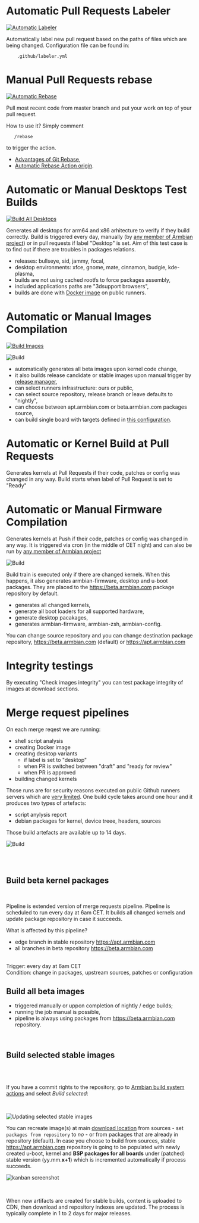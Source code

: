 # Automatic Pull Requests Labeler

[![Automatic Labeler](https://github.com/armbian/build/actions/workflows/labeler.yml/badge.svg)](https://github.com/armbian/build/actions/workflows/labeler.yml)

Automatically label new pull request based on the paths of files which are being changed. Configuration file can be found in:

        .github/labeler.yml

# Manual Pull Requests rebase

[![Automatic Rebase](https://github.com/armbian/build/actions/workflows/rebase.yml/badge.svg)](https://github.com/armbian/build/actions/workflows/rebase.yml)

Pull most recent code from master branch and put your work on top of your pull request.

How to use it? Simply comment 

       /rebase

to trigger the action.

- [Advantages of Git Rebase](https://itnext.io/advantages-of-git-rebase-af3b5f5448c6),
- [Automatic Rebase Action origin](https://github.com/marketplace/actions/automatic-rebase).

# Automatic or Manual Desktops Test Builds

[![Build All Desktops](https://github.com/armbian/build/actions/workflows/build-all-desktops.yml/badge.svg)](https://github.com/armbian/build/actions/workflows/build-all-desktops.yml)

Generates all desktops for arm64 and x86 arhitecture to verify if they build correctly. Build is triggered every day, manually (by [any member of Armbian project](https://github.com/orgs/armbian/people)) or in pull requests if label "Desktop" is set. Aim of this test case is to find out if there are troubles in packages relations.

- releases: bullseye, sid, jammy, focal,
- desktop environments: xfce, gnome, mate, cinnamon, budgie, kde-plasma,
- builds are not using cached rootfs to force packages assembly,
- included applications paths are "3dsupport browsers",
- builds are done with [Docker image](https://github.com/orgs/armbian/packages?repo_name=build) on public runners.

# Automatic or Manual Images Compilation

[![Build Images](https://github.com/armbian/build/actions/workflows/build-images.yml/badge.svg)](https://github.com/armbian/build/actions/workflows/build-images.yml)

![Build](images/build-all-images.png)

- automatically generates all beta images upon kernel code change,
- it also builds release candidate or stable images upon manual trigger by [release manager](https://forum.armbian.com/staffapplications/application/11-release-manager/),
- can select runners infrastructure: ours or public,
- can select source repository, release branch or leave defaults to "nightly",
- can choose between apt.armbian.com or beta.armbian.com packages source,
- can build single board with targets defined in [this configuration](https://github.com/armbian/build/blob/master/config/targets.conf).

# Automatic or Kernel Build at Pull Requests

Generates kernels at Pull Requests if their code, patches or config was changed in any way. Build starts when label of Pull Request is set to "Ready"

# Automatic or Manual Firmware Compilation

Generates kernels at Push if their code, patches or config was changed in any way. It is triggered via cron (in the middle of CET night) and can also be run by [any member of Armbian project](https://github.com/orgs/armbian/people)

![Build](images/build-train.png)

Build train is executed only if there are changed kernels. When this happens, it also generates armbian-firmware, desktop and u-boot packages. They are placed to the https://beta.armbian.com package repository by default. 

- generates all changed kernels,
- generate all boot loaders for all supported hardware,
- generate desktop pacakages,
- generates armbian-firmware, armbian-zsh, armbian-config.

You can change source repository and you can change destination package repository, https://beta.armbian.com (default) or https://apt.armbian.com

# Integrity testings

By executing "Check images integrity" you can test package integrity of images at download sections.

# Merge request pipelines

On each merge reqest we are running:

- shell script analysis
- creating Docker image
- creating desktop variants 
  - if label is set to "desktop"
  - when PR is switched between "draft" and "ready for review"
  - when PR is approved
- building changed kernels

Those runs are for security reasons executed on public Github runners servers which are [very limited](https://docs.github.com/en/actions/using-github-hosted-runners/about-github-hosted-runners#supported-runners-and-hardware-resources). One build cycle takes around one hour and it produces two types of artefacts:

- script anylysis report
- debian packages for kernel, device treee, headers, sources

Those build artefacts are available up to 14 days.

![Build](images/mr-pipeline.png)

<br>


<br>

## Build beta kernel packages 

<br>

Pipeline is extended version of merge requests pipeline. Pipeline is scheduled to run every day at 6am CET. It builds all changed kernels and update package repository in case it succeeds. 

What is affected by this pipeline?

- edge branch in stable repository https://apt.armbian.com
- all branches in beta repository https://beta.armbian.com

<br>
Trigger: every day at 6am CET
<br>
Condition: change in packages, upstream sources, patches or configuration

## Build all beta images

- triggered manually or uppon completion of nightly / edge builds;
- running the job manual is possible,
- pipeline is always using packages from https://beta.armbian.com repository.

<br>

## Build selected stable images
<br>
<br>

If you have a commit rights to the repository, go to [Armbian build system actions](https://github.com/armbian/build/actions) and select *Build selected*:

<br>

![Updating selected stable images](images/build-selected-blured.png)

You can recreate image(s) at main [download location](https://www.armbian.com/download/) from sources - set `packages from repository` to *no* - or from packages that are already in repository (default). In case you choose to build from sources, stable https://apt.armbian.com repository is going to be populated with newly created u-boot, kernel and **BSP packages for all boards** under (patched) stable version (yy.mm.**x+1**) which is incremented automatically if process succeeds.

![kanban screenshot](images/stable-images.png)

<br>

When new artifacts are created for stable builds, content is uploaded to CDN, then download and repository indexes are updated.  The process is typically complete in 1 to 2 days for major releases.
